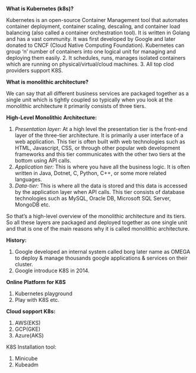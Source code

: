 **What is Kubernetes (k8s)?**

Kubernetes is an open-source Container Management tool that automates container deployment, container scaling, descaling, and container load balancing (also called a container orchestration tool). It is written in Golang and has a vast community. It was first developed by Google and later donated to CNCF (Cloud Native Computing Foundation).
Kubernetes can group ‘n’ number of containers into one logical unit for managing and deploying them easily.
2. It schedules, runs, manages isolated containers which are running on physical/virtual/cloud machines.
3. All top clod providers support K8S.

**What is monolithic architecture?**

We can say that all different business services are packaged together as a single unit which is tightly coupled so typically when you look at the monolithic architecture it primarily consists of three tiers.

**High-Level Monolithic Architecture:**
1. _Presentation layer:_
 At a high level the presentation tier is the front-end layer of the three-tier architecture. It is primarily a user interface of a web application. This tier is often built with web technologies such as HTML, Javascript, CSS, or through other popular web development frameworks and this tier communicates with the other two tiers at the bottom using API calls.
2. _Application tier:_
 This is where you have all the business logic. It is often written in Java, Dotnet, C, Python, C++, or some more related languages.
3. _Data-tier:_
 This is where all the data is stored and this data is accessed by the application layer when API calls. This tier consists of database technologies such as MySQL, Oracle DB, Microsoft SQL Server, MongoDB etc.

So that’s a high-level overview of the monolithic architecture and its tiers. So all these layers are packaged and deployed together as one single unit and that is one of the main reasons why it is called monolithic architecture.

**History:**
1. Google developed an internal system called borg later name as OMEGA to deploy & manage thousands google applications & services on their cluster.
2. Google introduce K8S in 2014.

**Online Platform for K8S**

1. Kubernetes playground
2. Play with K8S etc.

**Cloud sopport K8s:**
1. AWS(EKS)
2. GCP(GKE)
3. Azure(AKS)

K8S Installation tool:
1. Minicube
2. Kubeadm
